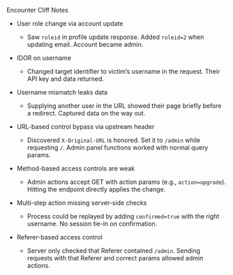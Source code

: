 Encounter Cliff Notes

- User role change via account update
  - Saw `roleid` in profile update response. Added `roleid=2` when updating email. Account became admin.

- IDOR on username
  - Changed target identifier to victim’s username in the request. Their API key and data returned.

- Username mismatch leaks data
  - Supplying another user in the URL showed their page briefly before a redirect. Captured data on the way out.

- URL-based control bypass via upstream header
  - Discovered `X-Original-URL` is honored. Set it to `/admin` while requesting `/`. Admin panel functions worked with normal query params.

- Method-based access controls are weak
  - Admin actions accept GET with action params (e.g., `action=upgrade`). Hitting the endpoint directly applies the change.

- Multi-step action missing server-side checks
  - Process could be replayed by adding `confirmed=true` with the right username. No session tie-in on confirmation.

- Referer-based access control
  - Server only checked that Referer contained `/admin`. Sending requests with that Referer and correct params allowed admin actions.


